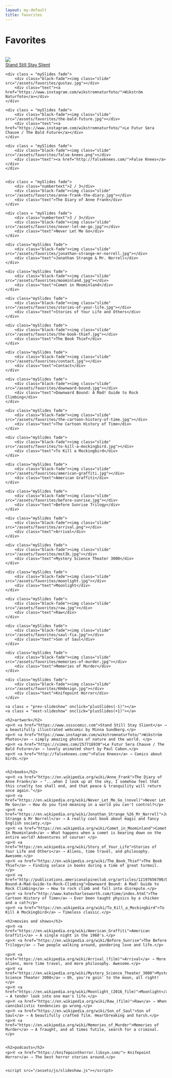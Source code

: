```yaml
---
layout: my-default
title: favorites
---
```


<h1 class="favorites">Favorites</h1>
<br />

<div class = "slideshow-container">
    <div class = "mySlides fade">
        <div class="black-fade"><img class="slide" src="/assets/favorites/ssss.jpg"></div>
        <div class="text"><a href="https://www.sssscomic.com">Stand Still Stay Slient</a></div>
    </div>

    <div class = "mySlides fade">
        <div class="black-fade"><img class="slide" src="/assets/favorites/gustav.jpg"></div>
        <div class="text"><a href="https://www.instagram.com/wikstromnaturfoto/">Wikström Naturfoto</a></div>
    </div>

    <div class = "mySlides fade">
        <div class="black-fade"><img class="slide" src="/assets/favorites/the-bald-future.jpg"></div>
        <div class="text"><a href="https://www.instagram.com/wikstromnaturfoto/">Le Futur Sera Chauve / The Bald Future</a></div>
    </div>

    <div class = "mySlides fade">
        <div class="black-fade"><img class="slide" src="/assets/favorites/false-knees.png"></div>
        <div class="text"><a href="http://falseknees.com/">False Knees</a></div>
    </div>


    <div class = "mySlides fade">
        <div class="numbertext">2 / 3</div>
        <div class="black-fade"><img class="slide" src="/assets/favorites/anne-frank-the-diary.jpg"></div>
        <div class="text">The Diary of Anne Frank</div>
    </div>

    <div class = "mySlides fade">
        <div class="numbertext">3 / 3</div>
        <div class="black-fade"><img class="slide" src="/assets/favorites/never-let-me-go.jpg"></div>
        <div class="text">Never Let Me Go</div>
    </div>

    <div class="mySlides fade">
        <div class="black-fade"><img class="slide" src="/assets/favorites/jonathan-strange-mr-norrell.jpg"></div>
        <div class="text">Jonathan Strange & Mr. Norrell</div>
    </div>

    <div class="mySlides fade">
        <div class="black-fade"><img class="slide" src="/assets/favorites/moominland.jpg"></div>
        <div class="text">Comet in Moominland</div>
    </div>

    <div class="mySlides fade">
        <div class="black-fade"><img class="slide" src="/assets/favorites/stories-of-your-life.jpg"></div>
        <div class="text">Stories of Your Life and Others</div>
    </div>

    <div class="mySlides fade">
        <div class="black-fade"><img class="slide" src="/assets/favorites/the-book-thief.jpg"></div>
        <div class="text">The Book Thief</div>
    </div>

    <div class="mySlides fade">
        <div class="black-fade"><img class="slide" src="/assets/favorites/contact.jpg"></div>
        <div class="text">Contact</div>
    </div>

    <div class="mySlides fade">
        <div class="black-fade"><img class="slide" src="/assets/favorites/downward-bound.jpg"></div>
        <div class="text">Downward Bound: A Mad! Guide to Rock Climbing</div>
    </div>

    <div class="mySlides fade">
        <div class="black-fade"><img class="slide" src="/assets/favorites/the-cartoon-history-of-time.jpg"></div>
        <div class="text">The Cartoon History of Time</div>
    </div>

    <div class="mySlides fade">
        <div class="black-fade"><img class="slide" src="/assets/favorites/to-kill-a-mockingbird.jpg"></div>
        <div class="text">To Kill a Mockingbird</div>
    </div>

    <div class="mySlides fade">
        <div class="black-fade"><img class="slide" src="/assets/favorites/american-graffiti.jpg"></div>
        <div class="text">American Graffiti</div>
    </div>

    <div class="mySlides fade">
        <div class="black-fade"><img class="slide" src="/assets/favorites/before-sunrise.jpg"></div>
        <div class="text">Before Sunrise Trilogy</div>
    </div>

    <div class="mySlides fade">
        <div class="black-fade"><img class="slide" src="/assets/favorites/arrival.png"></div>
        <div class="text">Arrival</div>
    </div>

    <div class="mySlides fade">
        <div class="black-fade"><img class="slide" src="/assets/favorites/mst3k.jpg"></div>
        <div class="text">Mystery Science Theater 3000</div>
    </div>

    <div class="mySlides fade">
        <div class="black-fade"><img class="slide" src="/assets/favorites/moonlight.jpg"></div>
        <div class="text">Moonlight</div>
    </div>

    <div class="mySlides fade">
        <div class="black-fade"><img class="slide" src="/assets/favorites/raw.jpg"></div>
        <div class="text">Raw</div>
    </div>

    <div class="mySlides fade">
        <div class="black-fade"><img class="slide" src="/assets/favorites/saul-fia.jpg"></div>
        <div class="text">Son of Saul</div>
    </div>

    <div class="mySlides fade">
        <div class="black-fade"><img class="slide" src="/assets/favorites/memories-of-murder.jpg"></div>
        <div class="text">Memories of Murder</div>
    </div>

    <div class="mySlides fade">
        <div class="black-fade"><img class="slide" src="/assets/favorites/KHdesign.jpg"></div>
        <div class="text">Knifepoint Horror</div>
    </div>

    <a class = "prev-slideshow" onclick="plusSlides(-1)"></a>
    <a class = "next-slideshow" onclick="plusSlides(+1)"></a>

</div>

<div id="align">

    <h2>artwork</h2>
    <p>※ <a href="https://www.sssscomic.com">Stand Still Stay Slient</a> ⇢ a beautifully illustrated webcomic by Minna Sundberg.</p>
    <p>※ <a href="https://www.instagram.com/wikstromnaturfoto/">Wikström Photos</a> ⇢ simply amazing photos of nature and the world. </p>
    <p>※ <a href="https://vimeo.com/257716930">Le Futur Sera Chauve / The Bald Future</a> ⇢ lovely animated short by Paul Cabon.</p>
    <p>※ <a href="http://falseknees.com/">False Knees</a> ⇢ Comics about birds.</p>


    <h2>books</h2>
    <p>※ <a href="https://en.wikipedia.org/wiki/Anne_Frank">The Diary of Anne Frank</a> ⇢ "...when I look up at the sky, I somehow feel that this cruelty too shall end, and that peace & tranquility will return once again."</p>
    <p>※ <a href="https://en.wikipedia.org/wiki/Never_Let_Me_Go_(novel)">Never Let Me Go</a> ⇢ How do you find meaning in a world you can't control?</p>
    <p>※ <a href="https://en.wikipedia.org/wiki/Jonathan_Strange_%26_Mr_Norrell">Jonathan Strange & Mr Norrell</a> ⇢ A really cool book about magic and fancy English society.</p>
    <p>※ <a href="https://en.wikipedia.org/wiki/Comet_in_Moominland">Comet In Moominland</a> ⇢ What happens when a comet is bearing down on the entire world? Adventures of course! </p>
    <p>※ <a href="https://en.wikipedia.org/wiki/Story_of_Your_Life">Stories of Your Life and Others</a> ⇢ Aliens, time travel, and philosophy. Awesome.</p>
    <p>※ <a href="https://en.wikipedia.org/wiki/The_Book_Thief">The Book Thief</a> ⇢ Finding solace in books during a time of great turmoil.</p>
    <p>※ <a href="http://publications.americanalpineclub.org/articles/12197656700/Downward-Bound-A-Mad-Guide-to-Rock-Climbing">Downward Bound: A Mad! Guide to Rock Climbing</a> ⇢ How to rock climb and fall into disrepute.</p>
    <p>※ <a href="http://www.katecharlesworth.com/time/index.html">The Cartoon History of Time</a> ⇢ Ever been taught physics by a chicken and a cat?</p>
    <p>※ <a href="https://en.wikipedia.org/wiki/To_Kill_a_Mockingbird">To Kill A Mockingbird</a> ⇢ Timeless classic.</p>

    <h2>movies and shows</h2>
    <p>※ <a href="https://en.wikipedia.org/wiki/American_Graffiti">American Graffiti</a> ⇢ A single night in the 1960's.</p>
    <p>※ <a href="https://en.wikipedia.org/wiki/Before_Sunrise">The Before Trilogy</a> ⇢ Two people walking around, pondering love and life.</p>

    <p>※ <a href="https://en.wikipedia.org/wiki/Arrival_(film)">Arrival</a> ⇢ More aliens, more time travel, and more philosophy. Awesome.</p>
    <p>※ <a href="https://en.wikipedia.org/wiki/Mystery_Science_Theater_3000">Mystery Science Theater 3000</a> ⇢ Oh, you're goin' to the moon, all right!</p>
    <p>※ <a href="https://en.wikipedia.org/wiki/Moonlight_(2016_film)">Moonlight</a> ⇢ A tender look into one man's life.</p>
    <p>※ <a href="https://en.wikipedia.org/wiki/Raw_(film)">Raw</a> ⇢ When cannibalistic tendencies go wrong.</p>
    <p>※ <a href="https://en.wikipedia.org/wiki/Son_of_Saul">Son of Saul</a> ⇢ A beautifully crafted film. Heartbreaking and harsh.</p>
    <p>※ <a href="https://en.wikipedia.org/wiki/Memories_of_Murder">Memories of Murder</a> ⇢ A fraught, and at times futile, search for a criminal.</p>


    <h2>podcasts</h2>
    <p>※ <a href="https://knifepointhorror.libsyn.com/"> Knifepoint Horror</a> ⇢ The best horror stories around.</p>


    <script src="/assets/js/slideshow.js"></script>
